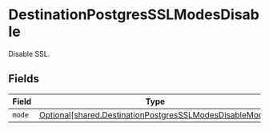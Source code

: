 # DestinationPostgresSSLModesDisable

Disable SSL.


## Fields

| Field                                                                                                                        | Type                                                                                                                         | Required                                                                                                                     | Description                                                                                                                  |
| ---------------------------------------------------------------------------------------------------------------------------- | ---------------------------------------------------------------------------------------------------------------------------- | ---------------------------------------------------------------------------------------------------------------------------- | ---------------------------------------------------------------------------------------------------------------------------- |
| `mode`                                                                                                                       | [Optional[shared.DestinationPostgresSSLModesDisableMode]](undefined/models/shared/destinationpostgressslmodesdisablemode.md) | :heavy_minus_sign:                                                                                                           | N/A                                                                                                                          |